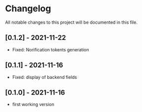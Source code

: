 # Changelog

All notable changes to this project will be documented in this file.

## [0.1.2] - 2021-11-22

- Fixed: Norification tokents generation

## [0.1.1] - 2021-11-16

- Fixed: display of backend fields

## [0.1.0] - 2021-11-16

- first working version
